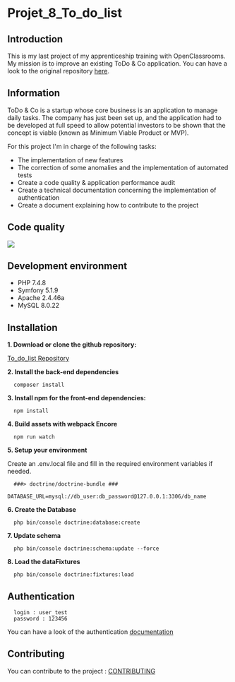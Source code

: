 # Projet_8_To_do_list

## Introduction

This is my last project of my apprenticeship training with OpenClassrooms. My mission is to improve an existing ToDo & Co application. You can have a look to the original repository [here](https://github.com/saro0h/projet8-TodoList).

## Information

ToDo & Co is a startup whose core business is an application to manage daily tasks. The company has just been set up, and the application had to be developed at full speed to allow potential investors to be shown that the concept is viable (known as Minimum Viable Product or MVP).

For this project I'm in charge of the following tasks:

- The implementation of new features
- The correction of some anomalies and the implementation of automated tests
- Create a code quality & application performance audit
- Create a technical documentation concerning the implementation of authentication
- Create a document explaining how to contribute to the project

## Code quality

<a href="https://codeclimate.com/github/vincentsig/Projet_8_To_do_list/maintainability"><img src="https://api.codeclimate.com/v1/badges/f77a295a7aa6597edfa8/maintainability" /></a>

## Development environment

- PHP 7.4.8
- Symfony 5.1.9
- Apache 2.4.46a
- MySQL 8.0.22

## Installation

**1. Download or clone the github repository:**

[To_do_list Repository](https://github.com/vincentsig/Projet_8_To_do_list.git)

**2. Install the back-end dependencies**

      composer install


**3. Install npm for the front-end dependencies:**

      npm install


**4. Build assets with webpack Encore**

      npm run watch

**5. Setup your environment**

Create an .env.local file and fill in the required environment variables if needed.

      ###> doctrine/doctrine-bundle ###
            DATABASE_URL=mysql://db_user:db_password@127.0.0.1:3306/db_name

**6. Create the Database**

      php bin/console doctrine:database:create

**7. Update schema**

      php bin/console doctrine:schema:update --force

**8. Load the dataFixtures**

      php bin/console doctrine:fixtures:load

## Authentication

      login : user_test
      password : 123456

You can have a look of the authentication [documentation](https://github.com/vincentsig/Projet_8_To_do_list/blob/documentation/documentation/authentication/Documentation.md)

## Contributing

You can contribute to the project : [CONTRIBUTING](https://github.com/vincentsig/Projet_8_To_do_list/blob/main/CONTRIBUTING.md)
